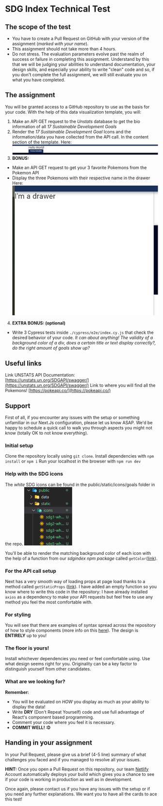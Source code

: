 # SDG Index Technical Test

## The scope of the test

- You have to create a Pull Request on GitHub with your version of the assignment (_marked with your name_).
- This assignment should not take more than 4 hours.
- Do not stress. The evaluation parameters evolve past the realm of success or failure in completing this assignment. Understand by this that we will be judging your abilities to understand documentation, your design skills, and especially your ability to write "clean" code and so, if you don't complete the full assignment, we will still evaluate you on what you have completed.

## The assignment

You will be granted access to a GitHub repository to use as the basis for your code.
With the help of this data visualization template, you will:

1. Make an API GET request to the _Unstats_ database to get the bio information of all _17 Sustainable Development Goals_
2. Render the _17 Sustainable Development Goal_ Icons and the information/data you have collected from the API call. In the content section of the template.
   Here: ![here](/public/static/readme/content-section.png)
3. **BONUS:**

- Make an API GET request to get your 3 favorite Pokemons from the Pokemon API
- Display the three Pokemons with their respective name in the drawer
  Here: ![here](/public/static/readme/drawer-section.png)

4. **EXTRA BONUS: (optional)**

- Write 3 Cypress tests inside `./cypress/e2e/index.cy.js` that check the desired behavior of your code. _It can about anything! The validity of a background color of a div, does a certain title or text display correctly?, do the right amount of goals show up?_

## Useful links

Link UNSTATS API Documentation: [https://unstats.un.org/SDGAPI/swagger/](https://unstats.un.org/SDGAPI/swagger/)
Link to where you will find all the Pokemons! [https://pokeapi.co/](https://pokeapi.co/)

## Support

First of all, if you encounter any issues with the setup or something unfamiliar in our Next.Js configuration, please let us know ASAP. We'd be happy to schedule a quick call to walk you through aspects you might not know (totally OK to not know everything).

### Initial setup

Clone the repository locally using `git clone`.
Install dependencies with `npm install` or `npm i`
Run your localhost in the browser with `npm run dev`

### Help with the SDG icons

The _white_ SDG icons can be found in the public/static/icons/goals folder in the repo.
![here](/public/static/readme/icon-folder.png)

You'll be able to render the matching background color of each icon with the help of a function from our _sdgindex npm package_ called `getColor`([link](https://code.sdgindex.org/file/src/sdgs/getcolor.js#lineNumber8)).

### For the API call setup

Next has a very smooth way of loading props at page load thanks to a method called `getStaticProps` ([link](https://nextjs.org/docs/pages/building-your-application/data-fetching/get-static-props)). I have added an empty function so you know where to write this code in the repository:
I have already installed `axios` as a dependency to make your API requests but feel free to use any method you feel the most comfortable with.

### For styling

You will see that there are examples of syntax spread across the repository of how to style components (more info on this [here](https://emotion.sh/docs/styled)). The design is **ENTIRELY** up to you!

### The floor is yours!

Install whichever dependencies you need or feel comfortable using.
Use what design seems right for you.
Originality can be a key factor to distinguish yourself from other candidates.

### What are we looking for?

**Remember:**

- You will be evaluated on _HOW_ you display as much as your ability to display the data!
- Write **DRY** (Don't Repeat Yourself) code and use full advantage of React's component based programming.
- Comment your code where you feel it is necessary.
- **COMMIT WELL! :D**

## Handing in your assignment

In your Pull Request, please give us a brief (4-5 line) summary of what challenges you faced and if you managed to resolve all your issues.

**HINT:** Once you open a Pull Request on this repository, our team [Netlify](https://www.netlify.com/) Account automatically deploys your build which gives you a chance to see if your code is working in production as well as in development.

Once again, please contact us if you have any issues with the setup or if you need any further explanations. We want you to have all the cards to ace this test!
